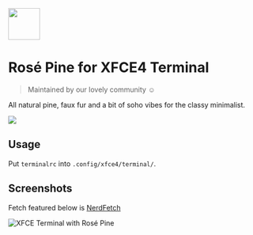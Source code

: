 <img src="https://github.com/rose-pine/rose-pine-theme/blob/master/assets/icon.png" width="64" />

# Rosé Pine for XFCE4 Terminal

> Maintained by our lovely community ☺️

All natural pine, faux fur and a bit of soho vibes for the classy minimalist.

[![](https://img.shields.io/badge/Rosé%20Pine%20Theme-191724)](https://github.com/rose-pine/rose-pine-theme)

## Usage

Put `terminalrc` into `.config/xfce4/terminal/`.

## Screenshots

Fetch featured below is [NerdFetch](https://github.com/thatonecalculator/nerdfetch)

![XFCE Terminal with Rosé Pine](https://i.imgur.com/o8WhjNG.png)
